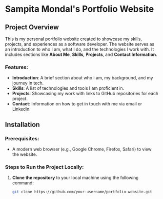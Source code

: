 # Sampita Mondal's Portfolio Website

## Project Overview

This is my personal portfolio website created to showcase my skills, projects, and experiences as a software developer. The website serves as an introduction to who I am, what I do, and the technologies I work with. It includes sections like **About Me**, **Skills**, **Projects**, and **Contact Information**.

### Features:
- **Introduction**: A brief section about who I am, my background, and my journey in tech.
- **Skills**: A list of technologies and tools I am proficient in.
- **Projects**: Showcasing my work with links to GitHub repositories for each project.
- **Contact**: Information on how to get in touch with me via email or LinkedIn.

## Installation

### Prerequisites:
- A modern web browser (e.g., Google Chrome, Firefox, Safari) to view the website.

### Steps to Run the Project Locally:

1. **Clone the repository** to your local machine using the following command:
   ```bash
   git clone https://github.com/your-username/portfolio-website.git
